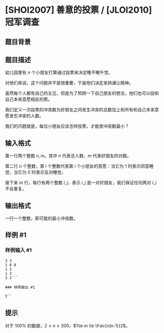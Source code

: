 # [SHOI2007] 善意的投票 / [JLOI2010] 冠军调查

## 题目背景



## 题目描述

幼儿园里有 $n$ 个小朋友打算通过投票来决定睡不睡午觉。

对他们来说，这个问题并不是很重要，于是他们决定发扬谦让精神。

虽然每个人都有自己的主见，但是为了照顾一下自己朋友的想法，他们也可以投和自己本来意愿相反的票。

我们定义一次投票的冲突数为好朋友之间发生冲突的总数加上和所有和自己本来意愿发生冲突的人数。

我们的问题就是，每位小朋友应该怎样投票，才能使冲突数最小？

## 输入格式

第一行两个整数 $n,m$。其中 $n$ 代表总人数，$m$ 代表好朋友的对数。

第二行 $n$ 个整数，第 $i$ 个整数代表第 $i$ 个小朋友的意愿：当它为 $1$ 时表示同意睡觉，当它为 $0$ 时表示反对睡觉。

接下来 $m$ 行，每行有两个整数 $i,j$，表示 $i,j$ 是一对好朋友，我们保证任何两对 $i,j$ 不会重复。


## 输出格式

一行一个整数，即可能的最小冲突数。

## 样例 #1

### 样例输入 #1
```
3 3
1 0 0
1 2
1 3
3 2```

### 样例输出 #1

```
1```

## 提示

对于 $100\%$ 的数据，$2\le n\le300$，$1\le m \le \frac{n(n-1)}2$。
